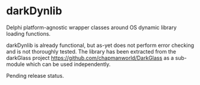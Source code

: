 # darkDynlib
Delphi platform-agnostic wrapper classes around OS dynamic library loading functions.

darkDynlib is already functional, but as-yet does not perform error checking and is not thoroughly tested.
The library has been extracted from the darkGlass project https://github.com/chapmanworld/DarkGlass as a sub-module which can be used independently. 

Pending release status.
